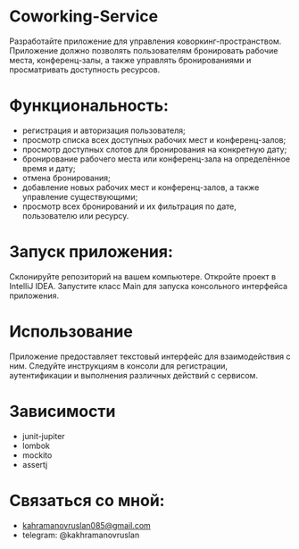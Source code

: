 # Coworking-Service 
Разработайте приложение для управления коворкинг-пространством. Приложение должно позволять пользователям бронировать рабочие места, конференц-залы, а также управлять бронированиями и просматривать доступность ресурсов.

# Функциональность:
- регистрация и авторизация пользователя;
- просмотр списка всех доступных рабочих мест и конференц-залов;
- просмотр доступных слотов для бронирования на конкретную дату;
- бронирование рабочего места или конференц-зала на определённое время и дату;
- отмена бронирования;
- добавление новых рабочих мест и конференц-залов, а также управление существующими;
- просмотр всех бронирований и их фильтрация по дате, пользователю или ресурсу.

# Запуск приложения:
Склонируйте репозиторий на вашем компьютере.
Откройте проект в IntelliJ IDEA.
Запустите класс Main для запуска консольного интерфейса приложения.

# Использование
Приложение предоставляет текстовый интерфейс для взаимодействия с ним. Следуйте инструкциям в консоли для регистрации, аутентификации и выполнения различных действий с сервисом.

# Зависимости
- junit-jupiter
- lombok
- mockito
- assertj

# Связаться со мной:
- kahramanovruslan085@gmail.com
- telegram: @kakhramanovruslan
